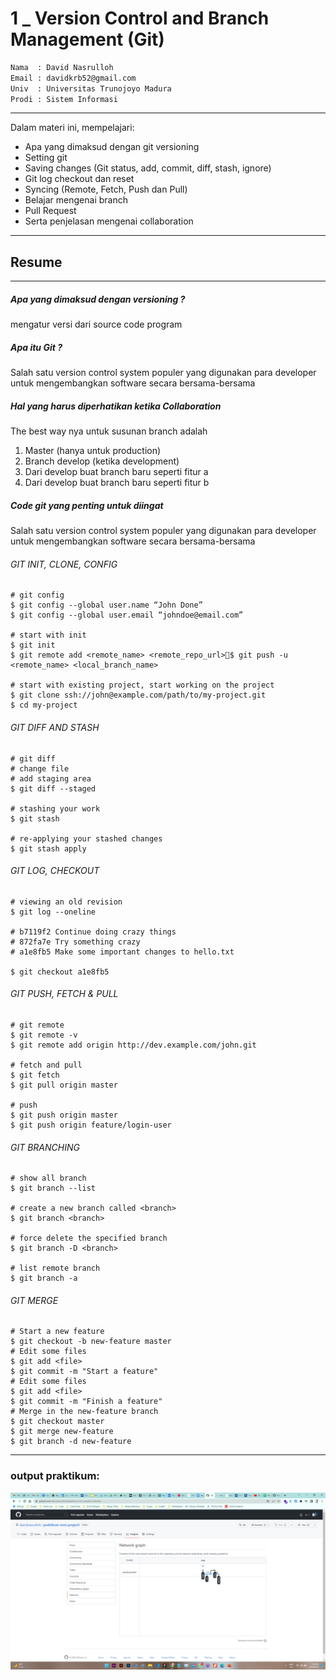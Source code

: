# 1 \_ Version Control and Branch Management (Git)

```sh
Nama  : David Nasrulloh
Email : davidkrb52@gmail.com
Univ  : Universitas Trunojoyo Madura
Prodi : Sistem Informasi
```

---

Dalam materi ini, mempelajari:

- Apa yang dimaksud dengan git versioning
- Setting git
- Saving changes (Git status, add, commit, diff, stash, ignore)
- Git log checkout dan reset
- Syncing (Remote, Fetch, Push dan Pull)
- Belajar mengenai branch
- Pull Request
- Serta penjelasan mengenai collaboration

---

## Resume

---

##### Apa yang dimaksud dengan versioning ?

mengatur versi dari source code program

##### Apa itu Git ?

Salah satu version control system populer yang digunakan para developer untuk mengembangkan software secara bersama-bersama

##### Hal yang harus diperhatikan ketika Collaboration

The best way nya untuk susunan branch adalah

1. Master (hanya untuk production)
2. Branch develop (ketika development)
3. Dari develop buat branch baru seperti fitur a
4. Dari develop buat branch baru seperti fitur b

##### Code git yang penting untuk diingat

Salah satu version control system populer yang digunakan para developer untuk mengembangkan software secara bersama-bersama

###### GIT INIT, CLONE, CONFIG

```
# git config
$ git config --global user.name “John Done”
$ git config --global user.email “johndoe@email.com”

# start with init
$ git init
$ git remote add <remote_name> <remote_repo_url>$ git push -u <remote_name> <local_branch_name>

# start with existing project, start working on the project
$ git clone ssh://john@example.com/path/to/my-project.git
$ cd my-project
```

###### GIT DIFF AND STASH

```
# git diff
# change file
# add staging area
$ git diff --staged

# stashing your work
$ git stash

# re-applying your stashed changes
$ git stash apply
```

###### GIT LOG, CHECKOUT

```
# viewing an old revision
$ git log --oneline

# b7119f2 Continue doing crazy things
# 872fa7e Try something crazy
# a1e8fb5 Make some important changes to hello.txt

$ git checkout a1e8fb5
```

###### GIT PUSH, FETCH & PULL

```
# git remote
$ git remote -v
$ git remote add origin http://dev.example.com/john.git

# fetch and pull
$ git fetch
$ git pull origin master

# push
$ git push origin master
$ git push origin feature/login-user
```

###### GIT BRANCHING

```
# show all branch
$ git branch --list

# create a new branch called <branch>
$ git branch <branch>

# force delete the specified branch
$ git branch -D <branch>

# list remote branch
$ git branch -a
```

###### GIT MERGE

```
# Start a new feature
$ git checkout -b new-feature master
# Edit some files
$ git add <file>
$ git commit -m "Start a feature"
# Edit some files
$ git add <file>
$ git commit -m "Finish a feature"
# Merge in the new-feature branch
$ git checkout master
$ git merge new-feature
$ git branch -d new-feature
```

---

### output praktikum:

![praktikum](./screenshots/david.png)
